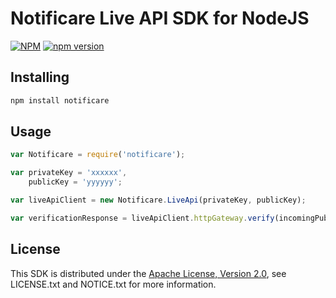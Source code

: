 # Notificare Live API SDK for NodeJS

[![NPM](https://nodei.co/npm/notificare.png)](https://nodei.co/npm/notificare/)
[![npm version](https://badge.fury.io/js/notificare.svg)](http://badge.fury.io/js/notificare)

## Installing

```sh
npm install notificare
```

## Usage

```javascript
var Notificare = require('notificare');

var privateKey = 'xxxxxx',
    publicKey = 'yyyyyy';

var liveApiClient = new Notificare.LiveApi(privateKey, publicKey);

var verificationResponse = liveApiClient.httpGateway.verify(incomingPublicKey, challenge);
```


## License

This SDK is distributed under the
[Apache License, Version 2.0](http://www.apache.org/licenses/LICENSE-2.0),
see LICENSE.txt and NOTICE.txt for more information.